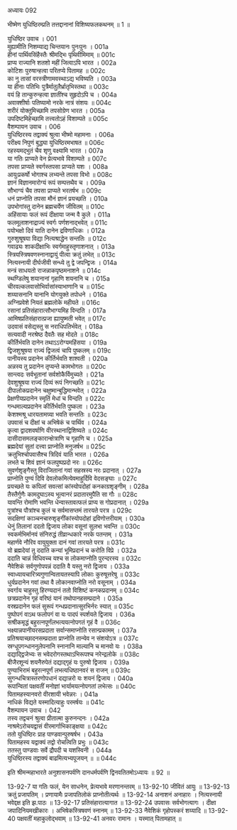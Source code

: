 अध्यायः 092

भीष्मेण युधिष्ठिरम्प्रति तत्तद्दानानां विशिष्यफलकथनम् ॥ 1 ॥

युधिष्ठिर उवाच ।	001  
मुह्यामीति निशम्याद्य चिन्तयानः पुनःपुनः ।	001a  
हीनां पार्थिवसिंहैस्तैः श्रीमद्भिः पृथिवीमिमाम् ॥	001c  
प्राप्य राज्यानि शतशो महीं जित्वाऽपि भारत ।	002a  
कोटिशः पुरुषान्हत्वा परितप्ये पितामह ॥	002c  
का नु तासां वरस्त्रीणामवस्थाऽद्य भविष्यति ।	003a  
या हीनाः पतिभिः पुत्रैर्मातुलैर्भ्रातृभिस्तथा ॥	003c  
वयं हि तान्कुरुन्हत्वा ज्ञातींश्च सुहृदोऽपि च ।	004a  
अवाक्शीर्षाः पतिष्यामो नरके नात्रं संशयः ॥	004c  
शरीरं योक्तुमिच्छामि तपसोग्रेण भारत ।	005a  
उपदिष्टमिहेच्छामि तत्त्वतोऽहं विशाम्पते ॥	005c  
वैशम्पायन उवाच ।	006  
युधिष्ठिरस्य तद्वाक्यं श्रुत्वा भीष्मो महामनाः ।	006a  
परीक्ष्य निपुणं बुद्ध्या युधिष्ठिरमभाषत ॥	006c  
रहस्यमद्भुतं चैव शृणु वक्ष्यामि भारत ।	007a  
या गतिः प्राप्यते वेन प्रेत्यभावे विशाम्पते ॥	007c  
तपसा प्राप्यते स्वर्गस्तपसा प्राप्यते यशः ।	008a  
आयुःप्रकर्षो भोगाश्च लभ्यन्ते तपसा विभो ॥	008c  
ज्ञानं विज्ञानमारोग्यं रूपं सम्पत्तथैव च ।	009a  
सौभाग्यं चैव तपसा प्राप्यते भरतर्षभ ॥	009c  
धनं प्राप्नोति तपसा मौनं ज्ञानं प्रयच्छति ।	010a  
उपभोगांस्तु दानेन ब्रह्मचर्येण जीवितम् ॥	010c  
अहिंसायाः फलं रूपं दीक्षाया जन्म वै कुले ।	011a  
फलमूलाशनाद्राज्यं स्वर्गः पर्णशनाद्भवेत् ॥	011c  
पयोभक्षो दिवं याति दानेन द्रविणाधिकः ।	012a  
गुरुशुश्रूषया विद्या नित्यश्राद्धेन सन्ततिः ॥	012c  
गवाढ्यः शाकदीक्षाभिः स्वर्गमाहुस्तृणाशनात् ।	013a  
स्त्रियस्त्रिषवणस्नानाद्वायुं पीत्वा क्रतुं लभेत् ॥	013c  
नित्यस्नायी दीर्घजीवी सन्ध्ये तु द्वे जपन्द्विजः ।	014a  
मन्त्रं साधयतो राजन्नाकपृष्ठमनाशने ॥	014c  
स्थण्डिलेषु शयानानां गृहाणि शयनानि च ।	015a  
चीरवल्कलवासोभिर्वासांस्याभाणानि च ॥	015c  
शय्यासनानि यानानि योगयुक्ते तपोधने ।	016a  
अग्निप्रवेशे नियतं ब्रह्मलोके महीयते ॥	016c  
रसानां प्रतिसंहारात्सौभाग्यमिह विन्दति ।	017a  
आमिषप्रतिसंहारात्प्रजा ह्यायुष्मती भवेत् ॥	017c  
उदवासं वसेद्यस्तु स नराधिपतिर्भवेत् ।	018a  
सत्यवादी नरश्रेष्ठ दैवतैः सह मोदते ॥	018c  
कीर्तिर्भवति दानेन तथाऽऽरोग्यमहिंसया ।	019a  
द्विजशुश्रूषया राज्यं द्विजत्वं चापि पुष्कलम् ॥	019c  
पानीयस्य प्रदानेन कीर्तिर्भवति शाश्वती ।	020a  
अन्नस्य तु प्रदानेन तृप्यन्ते कामभोगतः ॥	020c  
सान्त्वदः सर्वभूतानां सर्वशोकैर्विमुच्यते ।	021a  
देवशुश्रूषया राज्यं दिव्यं रूपं निगच्छति ॥	021c  
दीपालोकप्रदानेन चक्षुष्मान्बुद्धिमान्भवेत् ।	022a  
प्रेक्षणीयप्रदानेन स्मृतिं मेधां च विन्दति ॥	022c  
गन्धमाल्यप्रदानेन कीर्तिर्भवति पुष्कला ।	023a  
केशश्मश्रू धारयतामग्र्या भवति सन्ततिः ॥	023c  
उपवासं च दीक्षां च अभिषेकं च पार्थिव ।	024a  
कृत्वा द्वादशवर्षाणि वीरस्थानाद्विशिष्यते ॥	024c  
दासीदासमलङ्कारान्क्षेत्राणि च गृहाणि च ।	025a  
ब्रह्मदेयां सुतां दत्त्वा प्राप्नोति मनुजर्षभ ॥	025c  
क्रतुभिश्चोपवासैश्च त्रिदिवं याति भारत ।	026a  
लभते च शिवं ज्ञानं फलपुष्पप्रदो नरः ॥	026c  
सुवर्णशृङ्गैस्तु विराजितानां गवां सहस्रस्य नरः प्रदानात् ।	027a  
प्राप्नोति पुण्यं दिवि देवलोकमित्येवमाहुर्दिवि वेदसङ्घाः ॥	027c  
प्रयच्छते यः कपिलां सवत्सां कांस्योपदोहां कनकाग्रशृङ्गीम् ।	028a  
तैस्तैर्गुणैः कामदुघाऽस्य भूत्वानरं प्रदातारमुपैति सा गौः ॥	028c  
यावन्ति रोमाणि भवन्ति धेन्वास्तावत्फलं प्राप्य स गोप्रदानात् ।	029a  
पुत्रांश्च पौत्रांश्च कुलं च सर्वमासप्तमं तारयते परत्र ॥	029c  
सदक्षिणां काञ्चनचारुशृङ्गींकांस्योपदोहां द्रविणोत्तरीयाम् ।	030a  
धेनुं तिलानां ददतो द्विजाय लोका वसूनां सुलभा भवन्ति ॥	030c  
स्वकर्मभिर्मानवं संनिरुद्धं तीव्रान्धकारे नरके पतन्तम् ।	031a  
महार्णवे नौरिव वायुयुक्ता दानं गवां तारयते परत्र ॥	031c  
यो ब्रह्मदेयां तु ददाति कन्यां भूमिप्रदानं च करोति विप्रे ।	032a  
ददाति चान्नं विधिवच्च यश्च स लोकमाप्नोति पुरन्दरस्य ॥	032c  
नैवेशिकं सर्वगुणोपपन्नं ददाति वै यस्तु नरो द्विजाय ।	033a  
स्वाध्यायचारित्र्यगुणान्वितायतस्यापि लोकाः कुरुषूत्तरेषु ॥	033c  
धुर्यप्रदानेन गवां तथा वै लोकानवाप्नोति नरो वसूनाम् ।	034a  
स्वर्गाय चाहुस्तु हिरण्यदानं ततो विशिष्टं कनकप्रदानम् ॥	034c  
छत्रप्रदानेन गृहं वरिष्ठं यानं तथोपानहसम्प्रदाने ।	035a  
वस्रप्रदानेन फलं सुरूपं गन्धप्रदानात्सुरभिर्नरः स्यात् ॥	035c  
पुष्पोपगं वाऽथ फलोपगं वा यः पादपं स्पर्शयते द्विजाय ।	036a  
सश्रीकमृद्धं बहुरत्नपूर्णंलभत्ययत्नोपगतं गृहं वै ॥	036c  
भक्ष्यान्नपानीयरसप्रदाता सर्वान्समाप्नोति रसान्प्रकामम् ।	037a  
प्रतिश्रयाच्छादनसम्प्रदाता प्राप्नोति तान्येव न संशयोऽत्र ॥	037c  
स्रग्धूपगन्धाननुलेपनानि स्नानानि माल्यानि च मानवो यः ।	038a  
दद्याद्द्विजेभ्यः स भवेदरोगस्तथाऽभिरूपश्च नरेन्द्रलोके ॥	038c  
बीजैरशून्यं शयनैरुपेतं दद्याद्गृहं यः पुरुषो द्विजाय ।	039a  
पुण्याभिरामं बहुरत्नपूर्णं लभत्यधिष्ठानवरं स राजन् ॥	039c  
सुगन्धचित्रास्तरणोपधानं दद्यान्नरो यः शयनं द्विजाय ।	040a  
रूपान्वितां पक्षवतीं मनोज्ञां भार्यामयत्नोपगतां लभेत्सः ॥	040c  
पितामहस्यानवरो वीरशायी भवेन्नरः ।	041a  
नाधिकं विद्यते यस्मादित्याहुः परमर्षयः ॥	041c  
वैशम्पायन उवाच ।	042  
तस्य तद्वचनं श्रुत्वा प्रीतात्मा कुरुनन्दनः ।	042a  
नाश्रमेऽरोचयद्वासं वीरमार्गाभिकाङ्क्षया ॥	042c  
ततो युधिष्ठिरः प्राह पाण्डवान्पुरुषर्षभ ।	043a  
पितामहस्य यद्वाक्यं तद्वो रोचत्विति प्रभुः ॥	043c  
ततस्तु पाण्डवाः सर्वे द्रौपदी च यशस्विनी ।	044a  
युधिष्ठिरस्य तद्वाक्यं बाढमित्यभ्यपूजयन् ॥ ॥	044c  

इति श्रीमन्महाभारते अनुशासनपर्वणि दानधर्मपर्वणि द्विनवतितमोऽध्यायः ॥ 92 ॥

13-92-7 या गतिः फलं, येन साधनेन, प्रेत्यभावे मरणानन्तरम् ॥ 13-92-10 जीवितं आयुः ॥ 13-92-13 क्रतुं प्रजापतिम् । प्रणायामैः प्रजापतिलोकं प्राप्नोतीत्यर्थः ॥ 13-92-14 अनाशनं अनाहारः । नित्यस्नायी भवेद्दक्ष इति झ.पाठः ॥ 13-92-17 प्रतिसंहारात्यागात ॥ 13-92-24 उपवासः सर्वभोगत्यागः । दीक्षा जपादिनियमखीकारः । अभिषेकस्त्रिषवणं स्नानम् ॥ 13-92-33 नैवेशिकं गृहोपस्करं शय्यादि ॥ 13-92-40 पक्षवतीं महाकुलोद्भवाम् ॥ 13-92-41 अनवरः रामानः । यस्मात् पितामहात् ॥
